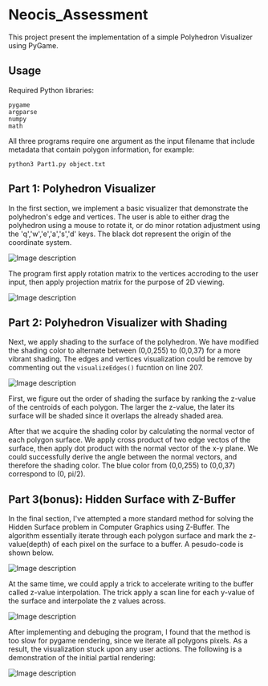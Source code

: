 # Neocis_Assessment

This project present the implementation of a simple Polyhedron Visualizer using PyGame.

## Usage

Required Python libraries:
```shell
pygame
argparse
numpy
math
```
All three programs require one argument as the input filename that include metadata that contain polygon information, for example:
```shell
python3 Part1.py object.txt
```

## Part 1: Polyhedron Visualizer

In the first section, we implement a basic visualizer that demonstrate the polyhedron's edge and vertices. The user is able to either drag the polyhedron using a mouse to rotate it, or do minor rotation adjustment using the 'q','w','e','a','s','d' keys. The black dot represent the origin of the coordinate system.

![Image description](part1Demo.PNG)

The program first apply rotation matrix to the vertices accroding to the user input, then apply projection matrix for the purpose of 2D viewing. 

![Image description](part1Princeple.PNG)

## Part 2: Polyhedron Visualizer with Shading

Next, we apply shading to the surface of the polyhedron. We have modified the shading color to alternate between (0,0,255) to (0,0,37) for a more vibrant shading. The edges and vertices visualization could be remove by commenting out the `visualizeEdges()` fucntion on line 207.

![Image description](part2Demo.PNG)

First, we figure out the order of shading the surface by ranking the z-value of the centroids of each polygon. The larger the z-value, the later its surface will be shaded since it overlaps the already shaded area. 

After that we acquire the shading color by calculating the normal vector of each polygon surface. We apply cross product of two edge vectos of the surface, then apply dot product with the normal vector of the x-y plane. We could successfully derive the angle between the normal vectors, and therefore the shading color. The blue color from (0,0,255) to (0,0,37) correspond to (0, pi/2).

## Part 3(bonus): Hidden Surface with Z-Buffer

In the final section, I've attempted a more standard method for solving the Hidden Surface problem in Computer Graphics using Z-Buffer. The algorithm essentially iterate through each polygon surface and mark the z-value(depth) of each pixel on the surface to a buffer. A pesudo-code is shown below.

![Image description](part3zbuffer.PNG)

At the same time, we could apply a trick to accelerate writing to the buffer called z-value interpolation. The trick apply a scan line for each y-value of the surface and interpolate the z values across. 

![Image description](part3zbuffer2.PNG)

After implementing and debuging the program, I found that the method is too slow for pygame rendering, since we iterate all polygons pixels. As a result, the visualization stuck upon any user actions. The following is a demonstration of the initial partial rendering:

![Image description](part3Demo.PNG)

